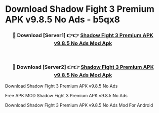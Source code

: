 # Download Shadow Fight 3 Premium APK v9.8.5 No Ads - b5qx8



<div align="center">
<h3>🔴 Download [Server1] 👉👉 <a href="https://momento.my/?title=Shadow_Fight_3_Premium_APK_v9.8.5_No_Ads">Shadow Fight 3 Premium APK v9.8.5 No Ads Mod Apk</a></h3><br>

<h3>🔴 Download [Server2] 👉👉 <a href="https://momento.my/?title=Shadow_Fight_3_Premium_APK_v9.8.5_No_Ads">Shadow Fight 3 Premium APK v9.8.5 No Ads Mod Apk</a></h3>
</div>



Download Shadow Fight 3 Premium APK v9.8.5 No Ads 

Free APK MOD Shadow Fight 3 Premium APK v9.8.5 No Ads 

Download Shadow Fight 3 Premium APK v9.8.5 No Ads Mod For Android
